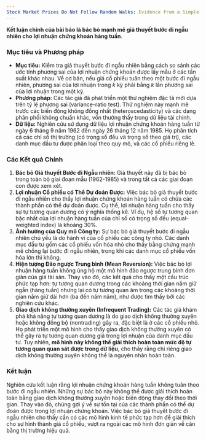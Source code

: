 ```yaml
---
Stock Market Prices Do Not Follow Random Walks: Evidence from a Simple Specification Test
---
```

 **Kết luận chính của bài báo là bác bỏ mạnh mẽ giả thuyết bước đi ngẫu nhiên cho lợi nhuận chứng khoán hàng tuần**.

### Mục tiêu và Phương pháp
*   **Mục tiêu:** Kiểm tra giả thuyết bước đi ngẫu nhiên bằng cách so sánh các ước tính phương sai của lợi nhuận chứng khoán được lấy mẫu ở các tần suất khác nhau. Về cơ bản, nếu giá cổ phiếu tuân theo một bước đi ngẫu nhiên, phương sai của lợi nhuận trong *k* kỳ phải bằng *k* lần phương sai của lợi nhuận trong một kỳ.
*   **Phương pháp:** Các tác giả đã phát triển một thử nghiệm đặc tả mới dựa trên tỷ lệ phương sai (variance-ratio test). Thử nghiệm này mạnh mẽ trước các biến động không đồng nhất (heteroscedasticity) và các dạng phân phối không chuẩn khác, vốn thường thấy trong dữ liệu tài chính.
*   **Dữ liệu:** Nghiên cứu sử dụng dữ liệu lợi nhuận chứng khoán hàng tuần từ ngày 6 tháng 9 năm 1962 đến ngày 26 tháng 12 năm 1985. Họ phân tích cả các chỉ số thị trường (có trọng số đều và trọng số theo giá trị), các danh mục đầu tư được phân loại theo quy mô, và các cổ phiếu riêng lẻ.

### Các Kết quả Chính
1.  **Bác bỏ Giả thuyết Bước đi Ngẫu nhiên:** Giả thuyết này đã bị bác bỏ trong toàn bộ giai đoạn mẫu (1962-1985) và trong tất cả các giai đoạn con được xem xét.
2.  **Lợi nhuận Cổ phiếu có Thể Dự đoán Được:** Việc bác bỏ giả thuyết bước đi ngẫu nhiên cho thấy lợi nhuận chứng khoán hàng tuần có chứa các thành phần có thể dự đoán được. Cụ thể, lợi nhuận hàng tuần cho thấy sự tự tương quan dương có ý nghĩa thống kê. Ví dụ, hệ số tự tương quan bậc nhất của lợi nhuận hàng tuần của chỉ số có trọng số đều (equal-weighted index) là khoảng 30%.
3.  **Ảnh hưởng của Quy mô Công ty:** Sự bác bỏ giả thuyết bước đi ngẫu nhiên chủ yếu là do hành vi của cổ phiếu các công ty nhỏ. Các danh mục đầu tư gồm các cổ phiếu vốn hóa nhỏ cho thấy bằng chứng mạnh mẽ chống lại bước đi ngẫu nhiên, trong khi các danh mục cổ phiếu vốn hóa lớn thì không.
4.  **Hiện tượng Đảo ngược Trung bình (Mean Reversion):** Việc bác bỏ lợi nhuận hàng tuần không ủng hộ một mô hình đảo ngược trung bình đơn giản của giá tài sản. Thay vào đó, các kết quả cho thấy một cấu trúc phức tạp hơn: tự tương quan dương trong các khoảng thời gian nắm giữ ngắn (hàng tuần) nhưng lại có tự tương quan âm trong các khoảng thời gian nắm giữ dài hơn (ba đến năm năm), như được tìm thấy bởi các nghiên cứu khác.
5.  **Giao dịch không thường xuyên (Infrequent Trading):** Các tác giả khám phá khả năng tự tương quan dương là do giao dịch không thường xuyên hoặc không đồng bộ (nontrading) gây ra, đặc biệt là ở các cổ phiếu nhỏ. Họ phát triển một mô hình cho thấy giao dịch không thường xuyên có thể gây ra tự tương quan dương giả trong lợi nhuận của danh mục đầu tư. Tuy nhiên, **mô hình này không thể giải thích hoàn toàn mức độ tự tương quan quan sát được trong dữ liệu**, cho thấy rằng chỉ riêng giao dịch không thường xuyên không thể là nguyên nhân hoàn toàn.

### Kết luận
Nghiên cứu kết luận rằng lợi nhuận chứng khoán hàng tuần không tuân theo bước đi ngẫu nhiên. Những sự bác bỏ này không thể được giải thích hoàn toàn bằng giao dịch không thường xuyên hoặc biến động thay đổi theo thời gian. Thay vào đó, chúng gợi ý về sự tồn tại của các thành phần có thể dự đoán được trong lợi nhuận chứng khoán. Việc bác bỏ giả thuyết bước đi ngẫu nhiên cho thấy cần có các mô hình kinh tế phức tạp hơn để giải thích cho sự hình thành giá cổ phiếu, vượt ra ngoài các mô hình đơn giản về cân bằng thị trường hiệu quả.
